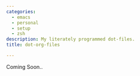 ```yaml
---
categories:
  - emacs
  - personal
  - setup
  - zsh
description: My literately programmed dot-files.
title: dot-org-files

---
```


Coming Soon..
